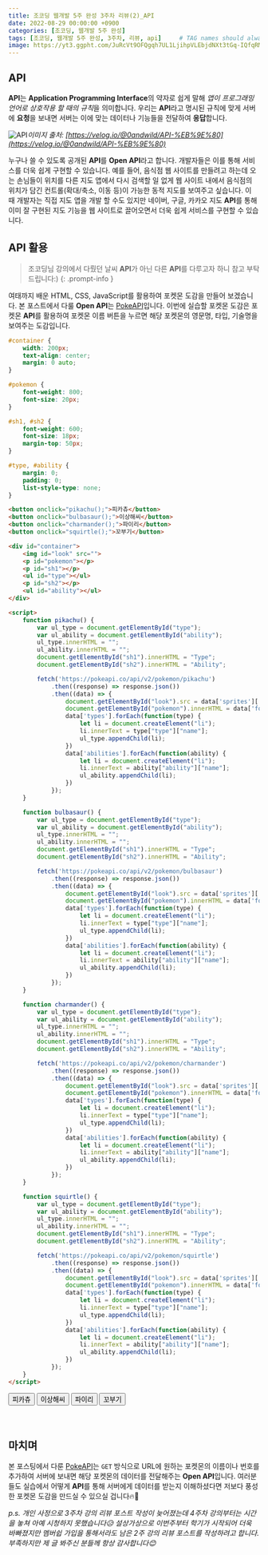 ```yaml
---
title: 조코딩 웹개발 5주 완성 3주차 리뷰(2)_API
date: 2022-08-29 00:00:00 +0900
categories: [조코딩, 웹개발 5주 완성]
tags: [조코딩, 웹개발 5주 완성, 3주차, 리뷰, api]     # TAG names should always be lowercase
image: https://yt3.ggpht.com/JuRcVt9OFQgqh7UL1LjihpVLEbjdNXt3tGq-IQfqRMT8wVXgWg_tzyz0S_GVsgqkB3ucBC5fqeY=s900-c-k-c0x00ffffff-no-rj
---
```


<style>
#container {
    width: 200px;
    text-align: center;
    margin: 0 auto;
}

#pokemon {
    font-weight: 800;
    font-size: 20px;
}

#sh1, #sh2 {
    font-weight: 600;
    font-size: 18px;
    margin-top: 50px;
}

#type, #ability {
    margin: 0;
    padding: 0;
    list-style-type: none;
}
</style>

## API

**API**는 **Application Programming Interface**의 약자로 쉽게 말해 *앱이 프로그래밍 언어로 상호작용 할 때의 규칙*을 의미합니다.
우리는 **API**라고 명시된 규칙에 맞게 서버에 **요청**을 보내면 서버는 이에 맞는 데이터나 기능들을 전달하여 **응답**합니다.

![API](https://velog.velcdn.com/images/0andwild/post/c989aea5-c55e-4a84-915e-16e4766df650/image.png)_이미지 출처: [https://velog.io/@0andwild/API-%EB%9E%80](https://velog.io/@0andwild/API-%EB%9E%80)_

누구나 쓸 수 있도록 공개된 **API**를 **Open API**라고 합니다.
개발자들은 이를 통해 서비스를 더욱 쉽게 구현할 수 있습니다.
예를 들어, 음식점 웹 사이트를 만들려고 하는데 오는 손님들이 위치를 다른 지도 앱에서 다시 검색할 일 없게 웹 사이트 내에서 음식점의 위치가 담긴 컨트롤(확대/축소, 이동 등)이 가능한 동적 지도를 보여주고 싶습니다.
이 때 개발자는 직접 지도 앱을 개발 할 수도 있지만 네이버, 구글, 카카오 지도 **API**를 통해 이미 잘 구현된 지도 기능을 웹 사이트로 끌어오면서 더욱 쉽게 서비스를 구현할 수 있습니다.

## API 활용

>조코딩님 강의에서 다뤘던 날씨 **API**가 아닌 다른 **API**를 다루고자 하니 참고 부탁드립니다:)
{: .prompt-info }

여태까지 배운 HTML, CSS, JavaScript를 활용하여 포켓몬 도감을 만들어 보겠습니다.
본 포스트에서 다룰 **Open API**는 [PokeAPI](https://pokeapi.co/)입니다.
이번에 실습할 포켓몬 도감은 포켓몬 **API**를 활용하여 포켓몬 이름 버튼을 누르면 해당 포켓몬의 영문명, 타입, 기술명을 보여주는 도감입니다.

```css
#container {
    width: 200px;
    text-align: center;
    margin: 0 auto;
}

#pokemon {
    font-weight: 800;
    font-size: 20px;
}

#sh1, #sh2 {
    font-weight: 600;
    font-size: 18px;
    margin-top: 50px;
}

#type, #ability {
    margin: 0;
    padding: 0;
    list-style-type: none;
}
```

```html
<button onclick="pikachu();">피카츄</button>
<button onclick="bulbasaur();">이상해씨</button>
<button onclick="charmander();">파이리</button>
<button onclick="squirtle();">꼬부기</button>

<div id="container">
    <img id="look" src="">
    <p id="pokemon"></p>
    <p id="sh1"></p>
    <ul id="type"></ul>
    <p id="sh2"></p>
    <ul id="ability"></ul>
</div>

<script>
    function pikachu() {
        var ul_type = document.getElementById("type");
        var ul_ability = document.getElementById("ability");
        ul_type.innerHTML = "";
        ul_ability.innerHTML = "";
        document.getElementById("sh1").innerHTML = "Type";
        document.getElementById("sh2").innerHTML = "Ability";

        fetch('https://pokeapi.co/api/v2/pokemon/pikachu')
            .then((response) => response.json())
            .then((data) => {
                document.getElementById("look").src = data['sprites']['front_default'];
                document.getElementById("pokemon").innerHTML = data['forms'][0]['name'].charAt(0).toUpperCase() + data['forms'][0]['name'].slice(1);
                data['types'].forEach(function(type) {
                    let li = document.createElement("li");
                    li.innerText = type["type"]["name"];
                    ul_type.appendChild(li);
                })
                data['abilities'].forEach(function(ability) {
                    let li = document.createElement("li");
                    li.innerText = ability["ability"]["name"];
                    ul_ability.appendChild(li);
                })
            });
    }

    function bulbasaur() {
        var ul_type = document.getElementById("type");
        var ul_ability = document.getElementById("ability");
        ul_type.innerHTML = "";
        ul_ability.innerHTML = "";
        document.getElementById("sh1").innerHTML = "Type";
        document.getElementById("sh2").innerHTML = "Ability";

        fetch('https://pokeapi.co/api/v2/pokemon/bulbasaur')
            .then((response) => response.json())
            .then((data) => {
                document.getElementById("look").src = data['sprites']['front_default'];
                document.getElementById("pokemon").innerHTML = data['forms'][0]['name'].charAt(0).toUpperCase() + data['forms'][0]['name'].slice(1);
                data['types'].forEach(function(type) {
                    let li = document.createElement("li");
                    li.innerText = type["type"]["name"];
                    ul_type.appendChild(li);
                })
                data['abilities'].forEach(function(ability) {
                    let li = document.createElement("li");
                    li.innerText = ability["ability"]["name"];
                    ul_ability.appendChild(li);
                })
            });
    }

    function charmander() {
        var ul_type = document.getElementById("type");
        var ul_ability = document.getElementById("ability");
        ul_type.innerHTML = "";
        ul_ability.innerHTML = "";
        document.getElementById("sh1").innerHTML = "Type";
        document.getElementById("sh2").innerHTML = "Ability";

        fetch('https://pokeapi.co/api/v2/pokemon/charmander')
            .then((response) => response.json())
            .then((data) => {
                document.getElementById("look").src = data['sprites']['front_default'];
                document.getElementById("pokemon").innerHTML = data['forms'][0]['name'].charAt(0).toUpperCase() + data['forms'][0]['name'].slice(1);
                data['types'].forEach(function(type) {
                    let li = document.createElement("li");
                    li.innerText = type["type"]["name"];
                    ul_type.appendChild(li);
                })
                data['abilities'].forEach(function(ability) {
                    let li = document.createElement("li");
                    li.innerText = ability["ability"]["name"];
                    ul_ability.appendChild(li);
                })
            });
    }

    function squirtle() {
        var ul_type = document.getElementById("type");
        var ul_ability = document.getElementById("ability");
        ul_type.innerHTML = "";
        ul_ability.innerHTML = "";
        document.getElementById("sh1").innerHTML = "Type";
        document.getElementById("sh2").innerHTML = "Ability";

        fetch('https://pokeapi.co/api/v2/pokemon/squirtle')
            .then((response) => response.json())
            .then((data) => {
                document.getElementById("look").src = data['sprites']['front_default'];
                document.getElementById("pokemon").innerHTML = data['forms'][0]['name'].charAt(0).toUpperCase() + data['forms'][0]['name'].slice(1);
                data['types'].forEach(function(type) {
                    let li = document.createElement("li");
                    li.innerText = type["type"]["name"];
                    ul_type.appendChild(li);
                })
                data['abilities'].forEach(function(ability) {
                    let li = document.createElement("li");
                    li.innerText = ability["ability"]["name"];
                    ul_ability.appendChild(li);
                })
            });
    }
</script>
```

<button onclick="pikachu();">피카츄</button>
<button onclick="bulbasaur();">이상해씨</button>
<button onclick="charmander();">파이리</button>
<button onclick="squirtle();">꼬부기</button>

<div id="container">
    <img id="look" src="">
    <p id="pokemon"></p>
    <p id="sh1"></p>
    <ul id="type"></ul>
    <p id="sh2"></p>
    <ul id="ability"></ul>
</div>

<script>
    function pikachu() {
        var ul_type = document.getElementById("type");
        var ul_ability = document.getElementById("ability");
        ul_type.innerHTML = "";
        ul_ability.innerHTML = "";
        document.getElementById("sh1").innerHTML = "Type";
        document.getElementById("sh2").innerHTML = "Ability";

        fetch('https://pokeapi.co/api/v2/pokemon/pikachu')
            .then((response) => response.json())
            .then((data) => {
                document.getElementById("look").src = data['sprites']['front_default'];
                document.getElementById("pokemon").innerHTML = data['forms'][0]['name'].charAt(0).toUpperCase() + data['forms'][0]['name'].slice(1);
                data['types'].forEach(function(type) {
                    let li = document.createElement("li");
                    li.innerText = type["type"]["name"];
                    ul_type.appendChild(li);
                })
                data['abilities'].forEach(function(ability) {
                    let li = document.createElement("li");
                    li.innerText = ability["ability"]["name"];
                    ul_ability.appendChild(li);
                })
            });
    }

    function bulbasaur() {
        var ul_type = document.getElementById("type");
        var ul_ability = document.getElementById("ability");
        ul_type.innerHTML = "";
        ul_ability.innerHTML = "";
        document.getElementById("sh1").innerHTML = "Type";
        document.getElementById("sh2").innerHTML = "Ability";

        fetch('https://pokeapi.co/api/v2/pokemon/bulbasaur')
            .then((response) => response.json())
            .then((data) => {
                document.getElementById("look").src = data['sprites']['front_default'];
                document.getElementById("pokemon").innerHTML = data['forms'][0]['name'].charAt(0).toUpperCase() + data['forms'][0]['name'].slice(1);
                data['types'].forEach(function(type) {
                    let li = document.createElement("li");
                    li.innerText = type["type"]["name"];
                    ul_type.appendChild(li);
                })
                data['abilities'].forEach(function(ability) {
                    let li = document.createElement("li");
                    li.innerText = ability["ability"]["name"];
                    ul_ability.appendChild(li);
                })
            });
    }

    function charmander() {
        var ul_type = document.getElementById("type");
        var ul_ability = document.getElementById("ability");
        ul_type.innerHTML = "";
        ul_ability.innerHTML = "";
        document.getElementById("sh1").innerHTML = "Type";
        document.getElementById("sh2").innerHTML = "Ability";

        fetch('https://pokeapi.co/api/v2/pokemon/charmander')
            .then((response) => response.json())
            .then((data) => {
                document.getElementById("look").src = data['sprites']['front_default'];
                document.getElementById("pokemon").innerHTML = data['forms'][0]['name'].charAt(0).toUpperCase() + data['forms'][0]['name'].slice(1);
                data['types'].forEach(function(type) {
                    let li = document.createElement("li");
                    li.innerText = type["type"]["name"];
                    ul_type.appendChild(li);
                })
                data['abilities'].forEach(function(ability) {
                    let li = document.createElement("li");
                    li.innerText = ability["ability"]["name"];
                    ul_ability.appendChild(li);
                })
            });
    }

    function squirtle() {
        var ul_type = document.getElementById("type");
        var ul_ability = document.getElementById("ability");
        ul_type.innerHTML = "";
        ul_ability.innerHTML = "";
        document.getElementById("sh1").innerHTML = "Type";
        document.getElementById("sh2").innerHTML = "Ability";

        fetch('https://pokeapi.co/api/v2/pokemon/squirtle')
            .then((response) => response.json())
            .then((data) => {
                document.getElementById("look").src = data['sprites']['front_default'];
                document.getElementById("pokemon").innerHTML = data['forms'][0]['name'].charAt(0).toUpperCase() + data['forms'][0]['name'].slice(1);
                data['types'].forEach(function(type) {
                    let li = document.createElement("li");
                    li.innerText = type["type"]["name"];
                    ul_type.appendChild(li);
                })
                data['abilities'].forEach(function(ability) {
                    let li = document.createElement("li");
                    li.innerText = ability["ability"]["name"];
                    ul_ability.appendChild(li);
                })
            });
    }
</script>

## 마치며

본 포스팅에서 다룬 [PokeAPI](https://pokeapi.co/)는 `GET` 방식으로 URL에 원하는 포켓몬의 이름이나 번호를 추가하여 서버에 보내면 해당 포켓몬의 데이터를 전달해주는 **Open API**입니다.
여러분들도 실습에서 어떻게 **API**를 통해 서버에게 데이터를 받는지 이해하셨다면 저보다 풍성한 포켓몬 도감을 만드실 수 있으실 겁니다🔥🚀

*p.s. 개인 사정으로 3주차 강의 리뷰 포스트 작성이 늦어졌는데 4주차 강의부터는 시간을 놓쳐 아예 시청하지 못했습니다😥 설상가상으로 이번주부터 학기가 시작되어 더욱 바빠졌지만 멤버쉽 가입을 통해서라도 남은 2주 강의 리뷰 포스트를 작성하려고 합니다. 부족하지만 제 글 봐주신 분들께 항상 감사합니다😊*